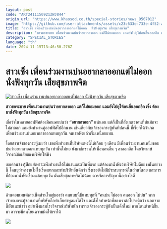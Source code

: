 ```yaml
---
layout: post
code: "ART2411150921ZWJ844"
origin_url: "https://www.khaosod.co.th/special-stories/news_9507012"
image: "https://github.com/user-attachments/assets/c23c633e-733e-4f52-a2f3-661ed8d16816"
title: "สาวเซ็ง เพื่อนร่วมงานบ่นอยากลาออกแต่ไม่ออก  นั่งฟังทุกวัน เสียสุขภาพจิต"
description: "สาวขอระบาย เพื่อนร่วมงานบ่นว่าอยากลาออก แต่ก็ไม่ยอมออก แถมยังไปยุให้คนอื่นออกอีก เซ็ง ต้องมานั่งฟังทุกวัน เสียสุขภาพจิต"
category: "SPECIAL_STORIES"
language: "th"
date: 2024-11-15T13:46:50.276Z
---
```


# สาวเซ็ง เพื่อนร่วมงานบ่นอยากลาออกแต่ไม่ออก  นั่งฟังทุกวัน เสียสุขภาพจิต

[![สาวเซ็ง เพื่อนร่วมงานบ่นอยากลาออกแต่ไม่ออก  นั่งฟังทุกวัน เสียสุขภาพจิต](https://www.khaosod.co.th/wpapp/uploads/2024/11/work1115-1w.jpg "สาวเซ็ง เพื่อนร่วมงานบ่นอยากลาออกแต่ไม่ออก  นั่งฟังทุกวัน เสียสุขภาพจิต")](https://www.khaosod.co.th/wpapp/uploads/2024/11/work1115-1w.jpg)

**สาวขอระบาย เพื่อนร่วมงานบ่นว่าอยากลาออก แต่ก็ไม่ยอมออก แถมยังไปยุให้คนอื่นออกอีก เซ็ง ต้องมานั่งฟังทุกวัน เสียสุขภาพจิต**

เชื่อว่าในหลายออฟฟิศต้องมีคนเคยบ่นว่า **“อยากลาออก”** แน่นอน แต่ก็เป็นที่สังเกตว่าคนที่บ่นมักจะไม่ลาออก แถมยังทำงานคู่ออฟฟิศไปอีกนาน เช่นเดียวกับเจ้าของกระทู้พันทิปคนนี้ ที่เรียกได้ว่าเจอเพื่อนร่วมงานบ่นอยากลาออกแทบทุกวัน จนเธอฟังแล้วเริ่มเหนื่อยแทน

โดยสาวเจ้าของกระทู้เผยว่า เธอเพิ่งทำงานที่บริษัทแห่งนี้ได้เกือบ ๆ เดือน มีเพื่อนร่วมงานคนหนึ่งชอบบ่นว่าอยากลาออกแทบทุกวัน เท่านั้นไม่พอ ยังมาชักชวนให้เพื่อนคนอื่น ๆ ลาออกอีก โดยวิพากษ์วิจารณ์ข้อเสียของบริษัทให้ฟัง

เธอค่อนข้างรู้สึกแย่เพราะเพิ่งทำงานได้ไม่นานและเป็นที่แรก แต่ต้องมานั่งฟังว่าบริษัทไม่ดีอย่างนั้นอย่างนี้ โดนยุว่าหางานไม่ใช่เรื่องยากและทำบริษัทอื่นดีกว่า ซึ่งเธอยังไม่มีประสบการณ์ในส่วนนี้เลย และการที่ต้องมานั่งฟังเรื่องแง่ลบทุกวัน มันเสียสุขภาพจิตไม่น้อย ควรจัดการปัญหานี้อย่างไรดี

[![](https://www.khaosod.co.th/wpapp/uploads/2024/11/work1115-1.jpg)](https://www.khaosod.co.th/wpapp/uploads/2024/11/work1115-1.jpg)

ด้านคอมเมนต์ชาวเน็ตส่วนใหญ่มองว่า คนแบบนี้มีแทบทุกที่ “คนบ่น ไม่ออก คนออก ไม่บ่น” หากเจ้าของกระทู้ชอบงานที่บริษัทก็อย่าเก็บคำพูดมาใส่ใจ และตั้งใจทำหน้าที่ของเราต่อไปจะดีกว่า นอกจากนี้ยังแนะนำว่า อย่าเพิ่งผสมโรงวิจารณ์บริษัทนัก เพราะเจ้าของกระทู้ยังเป็นเด็กใหม่ หากโดนตำหนิขึ้นมา อาจจะมีคนโยนความผิดให้เราได้

[![](https://www.khaosod.co.th/wpapp/uploads/2024/11/work1115-2.jpg)](https://www.khaosod.co.th/wpapp/uploads/2024/11/work1115-2.jpg)